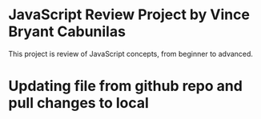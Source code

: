 # JavaScript Review Project by Vince Bryant Cabunilas
This project is review of JavaScript concepts, from beginner to advanced.

# Updating file from github repo and pull changes to local